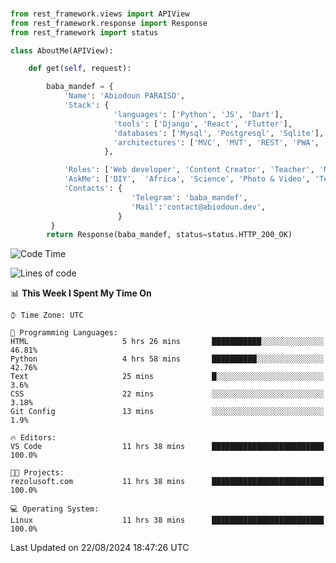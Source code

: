 ###
```python
from rest_framework.views import APIView
from rest_framework.response import Response
from rest_framework import status

class AboutMe(APIView):

    def get(self, request):

        baba_mandef = {
            'Name': 'Abiodoun PARAISO',
            'Stack': {
                       'languages': ['Python', 'JS', 'Dart'],
                       'tools': ['Django', 'React', 'Flutter'],
                       'databases': ['Mysql', 'Postgresql', 'Sqlite'],
                       'architectures': ['MVC', 'MVT', 'REST', 'PWA', 'SPA', 'MicroServices']
                     },

            'Roles': ['Web developer', 'Content Creator', 'Teacher', 'Mentor'],
            'AskMe': ['DIY',  'Africa', 'Science', 'Photo & Video', 'Tech'],
            'Contacts': {
                           'Telegram': 'baba_mandef',
                           'Mail':'contact@abiodoun.dev',
                        }
         }
        return Response(baba_mandef, status=status.HTTP_200_OK)

```                    

<!--START_SECTION:waka-->
![Code Time](http://img.shields.io/badge/Code%20Time-1%2C130%20hrs%2016%20mins-blue)

![Lines of code](https://img.shields.io/badge/From%20Hello%20World%20I%27ve%20Written-420%20Thousand%20lines%20of%20code-blue)

📊 **This Week I Spent My Time On** 

```text
⌚︎ Time Zone: UTC

💬 Programming Languages: 
HTML                     5 hrs 26 mins       ███████████░░░░░░░░░░░░░░   46.81% 
Python                   4 hrs 58 mins       ██████████░░░░░░░░░░░░░░░   42.76% 
Text                     25 mins             █░░░░░░░░░░░░░░░░░░░░░░░░   3.6% 
CSS                      22 mins             ░░░░░░░░░░░░░░░░░░░░░░░░░   3.18% 
Git Config               13 mins             ░░░░░░░░░░░░░░░░░░░░░░░░░   1.9%

🔥 Editors: 
VS Code                  11 hrs 38 mins      █████████████████████████   100.0%

🐱‍💻 Projects: 
rezolusoft.com           11 hrs 38 mins      █████████████████████████   100.0%

💻 Operating System: 
Linux                    11 hrs 38 mins      █████████████████████████   100.0%

```


 Last Updated on 22/08/2024 18:47:26 UTC
<!--END_SECTION:waka-->
